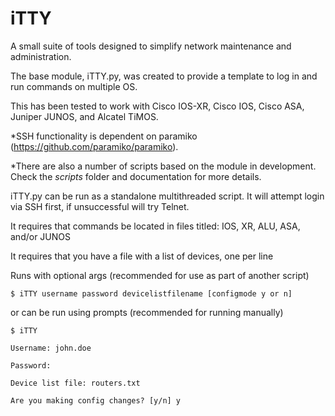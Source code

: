iTTY
====

A small suite of tools designed to simplify network maintenance and administration.

The base module, iTTY.py, was created to provide a template to log in and run commands on multiple OS.

This has been tested to work with Cisco IOS-XR, Cisco IOS, Cisco ASA, Juniper JUNOS, and Alcatel TiMOS.

*SSH functionality is dependent on paramiko (https://github.com/paramiko/paramiko).

*There are also a number of scripts based on the module in development. Check the _scripts_ folder and documentation for more details.

iTTY.py can be run as a standalone multithreaded script. It will attempt login via SSH first, if unsuccessful will try Telnet.

It requires that commands be located in files titled: IOS, XR, ALU, ASA, and/or JUNOS

It requires that you have a file with a list of devices, one per line


Runs with optional args (recommended for use as part of another script)


`$ iTTY username password devicelistfilename [configmode y or n]`


or can be run using prompts (recommended for running manually)


`$ iTTY`

`Username: john.doe`

`Password: `

`Device list file: routers.txt`

`Are you making config changes? [y/n] y`

